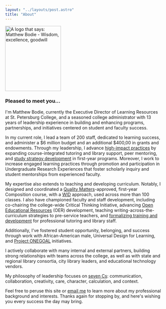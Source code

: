 ```yaml
---
layout: "../layouts/post.astro"
title: "About"
---
```


<div class="flex justify-center items-center mb-8">
  <img src="/images/Matthew_Bodie_Logo.png" alt="A logo that says: Matthew Bodie - Wisdom, excellence, goodwill" width="180" height="210" />
</div>

### Pleased to meet you...

I'm Matthew Bodie, currently the Executive Director of Learning Resources at St. Petersburg College, and a seasoned college administrator with 13 years of leadership experience in building and enhancing programs, partnerships, and initiatives centered on student and faculty success.

In my current role, I lead a team of 200 staff, dedicated to learning success, and administer a $6 million budget and an additional $400,00 in grants and endowments. Through my leadership, I advance [high-impact practices](https://www.aacu.org/trending-topics/high-impact) by expanding course-integrated tutoring and library support, peer mentoring, and [study strategy development](https://spcollege.libguides.com/c.php?g=1341515&p=9890395) in first-year programs. Moreover, I work to increase engaged learning practices through promotion and participation in Undergraduate Research Experiences that foster scholarly inquiry and student mentorships from experienced faculty.

My expertise also extends to teaching and developing curriculum. Notably, I designed and coordinated a [Quality Matters](https://www.qualitymatters.org/sites/default/files/PDFs/StandardsfromtheQMHigherEducationRubric.pdf)-approved, first-year Composition course, with a [WID](https://wac.colostate.edu/repository/teaching/intro/wid/) approach, used across more than 100 classes. I also have championed faculty and staff development, including co-chairing the college-wide Critical Thinking Initiative, advancing [Open Educational Resources](https://spcollege.libguides.com/oer/home) (OER) development, teaching writing-across-the-curriculum strategies to pre-service teachers, and [formalizing training and development](https://spcollege.libguides.com/c.php?g=1341515&p=9890400) for professional tutoring and library staff.

Additionally, I've fostered student opportunity, belonging, and success through work with African-American male, Universal Design for Learning, and [Project ONEGOAL](https://spcollege.libguides.com/onegoal) initiatives.

I actively collaborate with many internal and external partners, building strong relationships with teams across the college, as well as with state and regional library consortia, city library leaders, and educational technology vendors.

My philosophy of leadership focuses on [seven Cs](/assets/philosophy/bodie-philosophy-of-leadership.pdf): communication, collaboration, creativity, care, character, calculation, and context.

Feel free to peruse this site or [email me](mailto:bodie.matthew@spcollege.edu?Subject=Hello) to learn more about my professional background and interests.  Thanks again for stopping by, and here's wishing you every success the day may bring.